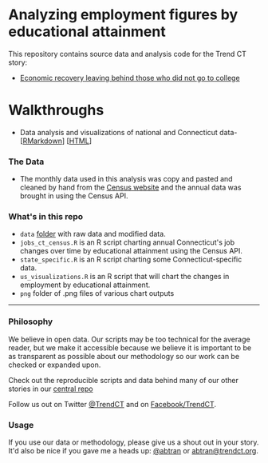 
# Analyzing employment figures by educational attainment

This repository contains source data and analysis code for the Trend CT story:

* [Economic recovery leaving behind those who did not go to college](http://trendct.org/2016/07/13/countrys-economic-recovery-leaving-behind-those-who-did-not-go-to-college/)

# Walkthroughs

* Data analysis and visualizations of national and Connecticut data- [[RMarkdown](https://github.com/trendct-data/job-gap/blob/master/index.Rmd)] [[HTML](http://trendct-data.github.io/job-gap/)]

### The Data

* The monthly data used in this analysis was copy and pasted and cleaned by hand from the [Census website](http://www.census.gov/cps/data/cpstablecreator.html) and the annual data was brought in using the Census API.

### What's in this repo

* `data` [folder]((https://github.com/trendct-data/tree/master/job-gap/data)) with raw data and modified data.
* `jobs_ct_census.R` is an R script charting annual Connecticut's job changes over time by educational attainment using the Census API.
* `state_specific.R` is an R script charting some Connecticut-specific data.
* `us_visualizations.R` is an R script that will chart the changes in employment by educational attainment. 
* `png` folder of .png files of various chart outputs

----

### Philosophy

We believe in open data. Our scripts may be too technical for the average reader, but we make it accessible because we believe it is important to be as transparent as possible about our methodology so our work can be checked or expanded upon. 

Check out the reproducible scripts and data behind many of our other stories in our [central repo](https://github.com/trendct/data)

Follow us out on Twitter [@TrendCT](http://www.trendct.org) and on [Facebook/TrendCT](https://www.facebook.com/trendct/).

### Usage

If you use our data or methodology, please give us a shout out in your story. It'd also be nice if you gave me a heads up: [@abtran](http://www.twitter.com/abtran) or abtran@trendct.org.
